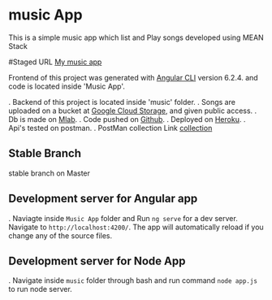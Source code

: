 # music App
This is a simple music app which list and Play songs developed using MEAN Stack

#Staged URL
[My music app](https://sample-music-app.herokuapp.com/)

Frontend of this project was generated with [Angular CLI](https://github.com/angular/angular-cli) version 6.2.4.
and code is located inside 'Music App'.

. Backend of this project is located inside 'music' folder.
. Songs are uploaded on a bucket at [Google Cloud Storage](https://cloud.google.com/storage/), and given public access.
. Db is made on [Mlab](https://cloud.mongodb.com).
. Code pushed on [Github](https://github.com/Affan007/testMusic).
. Deployed on [Heroku](https://id.heroku.com/login).
. Api's tested on postman.
. PostMan collection Link [collection](https://www.getpostman.com/collections/3092c2479f552e770e63)

## Stable Branch

stable branch on Master

## Development server for Angular app
. Naviagte inside `Music App` folder and
Run `ng serve` for a dev server. Navigate to `http://localhost:4200/`. The app will automatically reload if you change any of the source files.

## Development server for Node App
. Navigate inside `music` folder through bash and run command `node app.js` to run node server.




